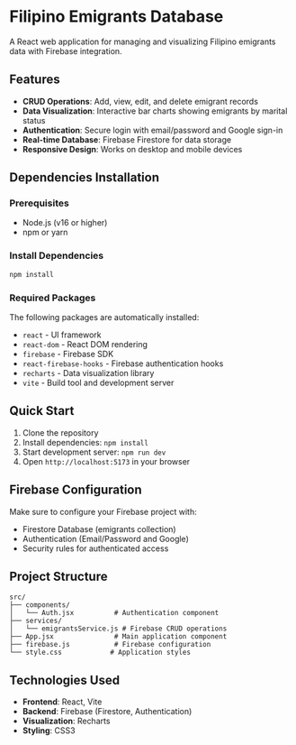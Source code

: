 # Filipino Emigrants Database

A React web application for managing and visualizing Filipino emigrants data with Firebase integration.

## Features

- **CRUD Operations**: Add, view, edit, and delete emigrant records
- **Data Visualization**: Interactive bar charts showing emigrants by marital status
- **Authentication**: Secure login with email/password and Google sign-in
- **Real-time Database**: Firebase Firestore for data storage
- **Responsive Design**: Works on desktop and mobile devices

## Dependencies Installation

### Prerequisites

- Node.js (v16 or higher)
- npm or yarn

### Install Dependencies

```bash
npm install
```

### Required Packages

The following packages are automatically installed:

- `react` - UI framework
- `react-dom` - React DOM rendering
- `firebase` - Firebase SDK
- `react-firebase-hooks` - Firebase authentication hooks
- `recharts` - Data visualization library
- `vite` - Build tool and development server

## Quick Start

1. Clone the repository
2. Install dependencies: `npm install`
3. Start development server: `npm run dev`
4. Open `http://localhost:5173` in your browser

## Firebase Configuration

Make sure to configure your Firebase project with:

- Firestore Database (emigrants collection)
- Authentication (Email/Password and Google)
- Security rules for authenticated access

## Project Structure

```
src/
├── components/
│   └── Auth.jsx          # Authentication component
├── services/
│   └── emigrantsService.js # Firebase CRUD operations
├── App.jsx               # Main application component
├── firebase.js           # Firebase configuration
└── style.css            # Application styles
```

## Technologies Used

- **Frontend**: React, Vite
- **Backend**: Firebase (Firestore, Authentication)
- **Visualization**: Recharts
- **Styling**: CSS3
